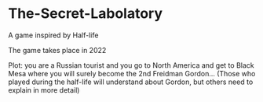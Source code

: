 # The-Secret-Labolatory
A game inspired by Half-life

The game takes place in 2022

Plot: you are a Russian tourist and you go to North America and get to Black Mesa where you will surely become the 2nd Freidman Gordon...
  (Those who played during the half-life will understand about Gordon, but others need to explain in more detail)
